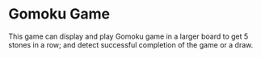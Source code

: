 # Gomoku Game

This game can display and play ​Gomoku​ game in a larger board to get 5 stones in a row; and detect successful completion of the game or a draw.
